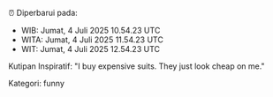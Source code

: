 ⏰ Diperbarui pada:
- WIB: Jumat, 4 Juli 2025 10.54.23 UTC
- WITA: Jumat, 4 Juli 2025 11.54.23 UTC
- WIT: Jumat, 4 Juli 2025 12.54.23 UTC

Kutipan Inspiratif:
"I buy expensive suits. They just look cheap on me."


Kategori: funny

